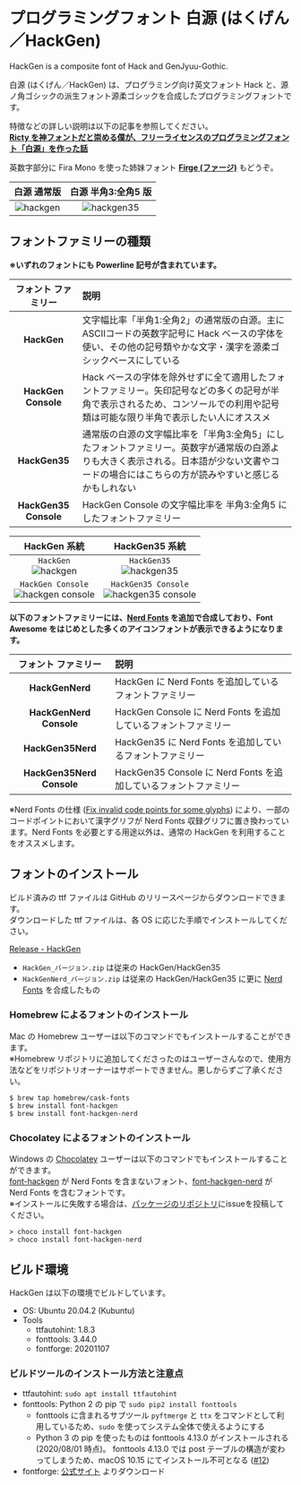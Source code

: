 # プログラミングフォント 白源 (はくげん／HackGen)

HackGen is a composite font of Hack and GenJyuu-Gothic.

白源 (はくげん／HackGen) は、プログラミング向け英文フォント Hack と、源ノ角ゴシックの派生フォント源柔ゴシックを合成したプログラミングフォントです。

特徴などの詳しい説明は以下の記事を参照してください。  
**[Ricty を神フォントだと崇める僕が、フリーライセンスのプログラミングフォント「白源」を作った話](https://qiita.com/tawara_/items/374f3ca0a386fab8b305)**

英数字部分に Fira Mono を使った姉妹フォント [**Firge (ファージ)**](https://github.com/yuru7/Firge) もどうぞ。

|**白源 通常版**|**白源 半角3:全角5 版**|
|:------------------------:|:------------------------:|
|![hackgen](https://github.com/yuru7/HackGen/raw/image/sc_hackgen.png)|![hackgen35](https://github.com/yuru7/HackGen/raw/image/sc_hackgen35.png)|

## フォントファミリーの種類

**※いずれのフォントにも Powerline 記号が含まれています。**

|**フォント ファミリー**|**説明**|
|:------------:|:---|
|**HackGen**|文字幅比率「半角1:全角2」の通常版の白源。主にASCIIコードの英数字記号に Hack ベースの字体を使い、その他の記号類やかな文字・漢字を源柔ゴシックベースにしている|
|**HackGen Console**|Hack ベースの字体を除外せずに全て適用したフォントファミリー。矢印記号などの多くの記号が半角で表示されるため、コンソールでの利用や記号類は可能な限り半角で表示したい人にオススメ|
|**HackGen35**|通常版の白源の文字幅比率を「半角3:全角5」にしたフォントファミリー。英数字が通常版の白源よりも大きく表示される。日本語が少ない文書やコードの場合にはこちらの方が読みやすいと感じるかもしれない|
|**HackGen35 Console**|HackGen Console  の文字幅比率を 半角3:全角5 にしたフォントファミリー|

|**HackGen 系統**|**HackGen35 系統**|
|:---:|:---:|
|`HackGen`<br/>![hackgen](https://github.com/yuru7/HackGen/raw/image/hikaku_hackgen.png)|`HackGen35`<br/>![hackgen35](https://github.com/yuru7/HackGen/raw/image/hikaku_hackgen35.png)|
|`HackGen Console`<br/>![hackgen console](https://github.com/yuru7/HackGen/raw/image/hikaku_hackgen-console.png)|`HackGen35 Console`<br/>![hackgen35 console](https://github.com/yuru7/HackGen/raw/image/hikaku_hackgen35-console.png)|

**以下のフォントファミリーには、[Nerd Fonts](https://www.nerdfonts.com/) を追加で合成しており、Font Awesome をはじめとした多くのアイコンフォントが表示できるようになります。**

|**フォント ファミリー**|**説明**|
|:------------:|:---|
|**HackGenNerd**|HackGen に Nerd Fonts を追加しているフォントファミリー|
|**HackGenNerd Console**|HackGen Console に Nerd Fonts を追加しているフォントファミリー|
|**HackGen35Nerd**|HackGen35 に Nerd Fonts を追加しているフォントファミリー|
|**HackGen35Nerd Console**|HackGen35 Console に Nerd Fonts を追加しているフォントファミリー|

※Nerd Fonts の仕様 ([Fix invalid code points for some glyphs](https://github.com/ryanoasis/nerd-fonts/issues/365)) により、一部のコードポイントにおいて漢字グリフが Nerd Fonts 収録グリフに置き換わっています。Nerd Fonts を必要とする用途以外は、通常の HackGen を利用することをオススメします。

## フォントのインストール

ビルド済みの ttf ファイルは GitHub のリリースページからダウンロードできます。  
ダウンロードした ttf ファイルは、各 OS に応じた手順でインストールしてください。

[Release - HackGen](https://github.com/yuru7/HackGen/releases)

* `HackGen_バージョン.zip` は従来の HackGen/HackGen35
* `HackGenNerd_バージョン.zip` は従来の HackGen/HackGen35 に更に [Nerd Fonts](https://www.nerdfonts.com/) を合成したもの

### Homebrew によるフォントのインストール

Mac の Homebrew ユーザーは以下のコマンドでもインストールすることができます。  
※Homebrew リポジトリに追加してくださったのはユーザーさんなので、使用方法などをリポジトリオーナーはサポートできません。悪しからずご了承ください。

```
$ brew tap homebrew/cask-fonts
$ brew install font-hackgen
$ brew install font-hackgen-nerd
```

### Chocolatey によるフォントのインストール

Windows の [Chocolatey](https://chocolatey.org/) ユーザーは以下のコマンドでもインストールすることができます。  
[font-hackgen](https://chocolatey.org/packages/font-hackgen) が Nerd Fonts を含まないフォント、[font-hackgen-nerd](https://chocolatey.org/packages/font-hackgen-nerd) が Nerd Fonts を含むフォントです。  
※インストールに失敗する場合は、[パッケージのリポジトリ](https://github.com/kai2nenobu/chocolatey-packages/)にissueを投稿してください。

```
> choco install font-hackgen
> choco install font-hackgen-nerd
```

## ビルド環境

HackGen は以下の環境でビルドしています。

* OS: Ubuntu 20.04.2 (Kubuntu)
* Tools
  * ttfautohint: 1.8.3
  * fonttools: 3.44.0
  * fontforge: 20201107

### ビルドツールのインストール方法と注意点

* ttfautohint: `sudo apt install ttfautohint`
* fonttools: Python 2 の pip で `sudo pip2 install fonttools`
  * fonttools に含まれるサブツール `pyftmerge` と `ttx` をコマンドとして利用しているため、`sudo` を使ってシステム全体で使えるようにする
  * Python 3 の pip を使ったものは fonttools 4.13.0 がインストールされる (2020/08/01 時点)。 fonttools 4.13.0 では post テーブルの構造が変わってしまうため、macOS 10.15 にてインストール不可となる ([#12](https://github.com/yuru7/HackGen/issues/12))
* fontforge: [公式サイト](https://fontforge.org/en-US/downloads/) よりダウンロード
